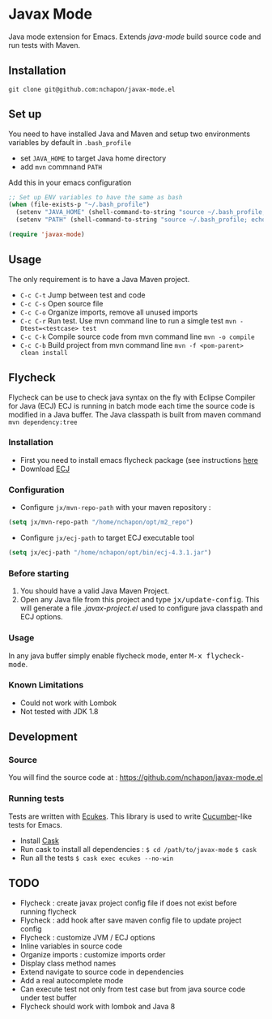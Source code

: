 # Javax Mode #
Java mode extension for Emacs.
Extends _java-mode_ build source code and run tests with Maven.

## Installation ##

`git clone git@github.com:nchapon/javax-mode.el `

## Set up ##

You need to have installed Java and Maven and setup two environments variables by default in `.bash_profile`
* set `JAVA_HOME` to target Java home directory
* add `mvn` commnand  `PATH`

Add this in your emacs configuration
```el
;; Set up ENV variables to have the same as bash
(when (file-exists-p "~/.bash_profile")
  (setenv "JAVA_HOME" (shell-command-to-string "source ~/.bash_profile; echo -n $JAVA_HOME"))
  (setenv "PATH" (shell-command-to-string "source ~/.bash_profile; echo -n $PATH")))

(require 'javax-mode)
```

## Usage ##
The only requirement is to have a Java Maven project.
+ `C-c C-t` Jump between test and code
+ `C-c C-s` Open source file
+ `C-c C-o` Organize imports, remove all unused imports
+ `C-c C-r` Run test.
Use mvn command line to run a simgle test `mvn -Dtest=<testcase> test`
+ `C-c C-k` Compile source code from mvn command line `mvn -o compile`
+ `C-c C-b` Build project from mvn command line `mvn -f <pom-parent> clean install`

## Flycheck

Flycheck can be use to check java syntax on the fly with Eclipse Compiler for Java (ECJ)
ECJ is running in batch mode each time the source code is modified in a Java buffer.
The Java classpath is built from maven command `mvn dependency:tree`

### Installation ###
* First you need to install emacs flycheck package (see instructions [here](https://github.com/flycheck/flycheck#installation)
* Download [ECJ](http://download.eclipse.org/eclipse/downloads/drops4/R-4.3.2-201402211700/download.php?dropFile=ecj-4.3.2.jar)

### Configuration ###
* Configure `jx/mvn-repo-path` with your maven repository :
```el
(setq jx/mvn-repo-path "/home/nchapon/opt/m2_repo")
```

* Configure `jx/ecj-path` to target ECJ executable tool
```el
(setq jx/ecj-path "/home/nchapon/opt/bin/ecj-4.3.1.jar")
```

### Before starting ###
1. You should have a valid Java Maven Project.
2. Open any Java file from this project and type <kbd>jx/update-config</kbd>. This will generate a file *.javax-project.el* used to configure java classpath and ECJ options.


### Usage ###

In any java buffer simply enable flycheck mode, enter <kbd>M-x flycheck-mode</kbd>.

### Known Limitations ###

* Could not work with Lombok
* Not tested with JDK 1.8


## Development ##

### Source ###

You will find the source code at :
    https://github.com/nchapon/javax-mode.el


### Running tests ###

Tests are written with [Ecukes](https://github.com/ecukes/ecukes).
This library is used to write [Cucumber](http://cukes.info/)-like tests for Emacs.

+ Install [Cask](https://github.com/cask/cask)
+ Run cask to install all dependencies :
    `$ cd /path/to/javax-mode`
    `$ cask`
+ Run all the tests
    `$ cask exec ecukes --no-win`


## TODO ##

+ Flycheck : create javax project config file if does not exist before running flycheck
+ Flycheck : add hook after save maven config file to update project config
+ Flycheck : customize JVM / ECJ options
+ Inline variables in source code
+ Organize imports : customize imports order
+ Display class method names
+ Extend navigate to source code in dependencies
+ Add a real autocomplete mode
+ Can execute test not only from test case but from java source code under test buffer
+ Flycheck should work with lombok and Java 8
